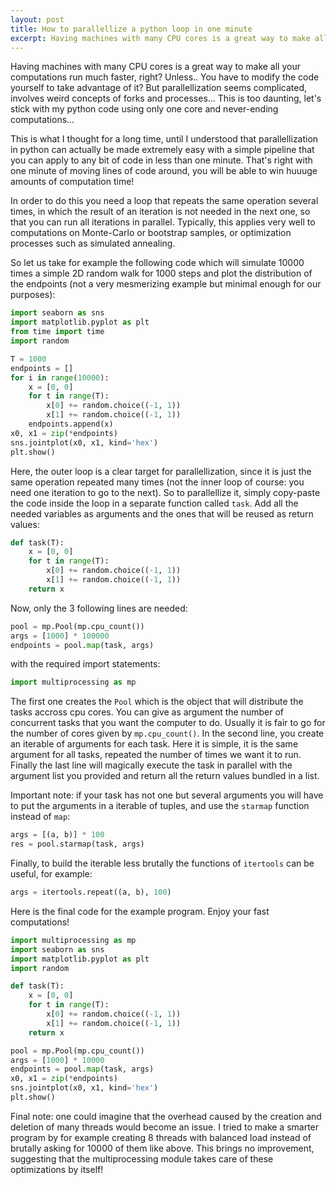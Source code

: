 ```yaml
---
layout: post
title: How to parallellize a python loop in one minute
excerpt: Having machines with many CPU cores is a great way to make all your computations run much faster, right? Unless.. You have to modify the code yourself to take advantage of it? But parallellization seems complicated, involves forks and processes...
---
```


Having machines with many CPU cores is a great way to make all your computations run much faster, right? Unless.. You have to modify the code yourself to take advantage of it? But parallellization seems complicated, involves weird concepts of forks and processes... This is too daunting, let's stick with my python code using only one core and never-ending computations...

This is what I thought for a long time, until I understood that parallellization in python can actually be made extremely easy with a simple pipeline that you can apply to any bit of code in less than one minute. That's right with one minute of moving lines of code around, you will be able to win huuuge amounts of computation time!

In order to do this you need a loop that repeats the same operation several times, in which the result of an iteration is not needed in the next one, so that you can run all iterations in parallel. Typically, this applies very well to computations on Monte-Carlo or bootstrap samples, or optimization processes such as simulated annealing.

So let us take for example the following code which will simulate 10000 times a simple 2D random walk for 1000 steps and plot the distribution of the endpoints (not a very mesmerizing example but minimal enough for our purposes):
```py
import seaborn as sns
import matplotlib.pyplot as plt
from time import time
import random

T = 1000
endpoints = []
for i in range(10000):
    x = [0, 0]
    for t in range(T):
        x[0] += random.choice((-1, 1))
        x[1] += random.choice((-1, 1))
    endpoints.append(x)
x0, x1 = zip(*endpoints)
sns.jointplot(x0, x1, kind='hex')
plt.show()
```

Here, the outer loop is a clear target for parallellization, since it is just the same operation repeated many times (not the inner loop of course: you need one iteration to go to the next). So to parallellize it, simply copy-paste the code inside the loop in a separate function called `task`. Add all the needed variables as arguments and the ones that will be reused as return values:

```py
def task(T):
    x = [0, 0]
    for t in range(T):
        x[0] += random.choice((-1, 1))
        x[1] += random.choice((-1, 1))
    return x
```

Now, only the 3 following lines are needed: 
```py
pool = mp.Pool(mp.cpu_count())
args = [1000] * 100000
endpoints = pool.map(task, args)
```
with the required import statements:
```py
import multiprocessing as mp
```
The first one creates the `Pool` which is the object that will distribute the tasks accross cpu cores. You can give as argument the number of concurrent tasks that you want the computer to do. Usually it is fair to go for the number of cores given by `mp.cpu_count()`. In the second line, you create an iterable of arguments for each task. Here it is simple, it is the same argument for all tasks, repeated the number of times we want it to run. Finally the last line will magically execute the task in parallel with the argument list you provided and return all the return values bundled in a list.

Important note: if your task has not one but several arguments you will have to put the arguments in a iterable of tuples, and use the `starmap` function instead of `map`:
```py
args = [(a, b)] * 100
res = pool.starmap(task, args)
```

Finally, to build the iterable less brutally the functions of `itertools` can be useful, for example:
```py
args = itertools.repeat((a, b), 100)
```

Here is the final code for the example program. Enjoy your fast computations!
```py
import multiprocessing as mp
import seaborn as sns
import matplotlib.pyplot as plt
import random

def task(T):
    x = [0, 0]
    for t in range(T):
        x[0] += random.choice((-1, 1))
        x[1] += random.choice((-1, 1))
    return x

pool = mp.Pool(mp.cpu_count())
args = [1000] * 10000
endpoints = pool.map(task, args)
x0, x1 = zip(*endpoints)
sns.jointplot(x0, x1, kind='hex')
plt.show()
```

Final note: one could imagine that the overhead caused by the creation and deletion of many threads would become an issue. I tried to make a smarter program by for example creating 8 threads with balanced load instead of brutally asking for 10000 of them like above. This brings no improvement, suggesting that the multiprocessing module takes care of these optimizations by itself!
